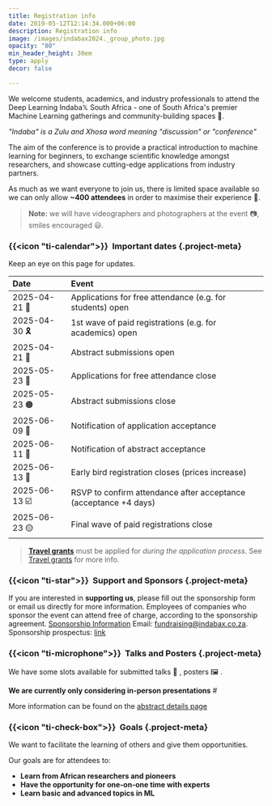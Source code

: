 ```yaml
---
title: Registration info
date: 2019-05-12T12:14:34.000+06:00
description: Registration info
image: /images/indabax2024._group_photo.jpg
opacity: "80"
min_header_height: 30em
type: apply
decor: false

---
```

We welcome students, academics, and industry professionals to attend the Deep Learning Indaba𝕏 South Africa - one of South Africa's premier Machine Learning gatherings and community-building spaces 🤝.

_"Indaba" is a Zulu and Xhosa word meaning "discussion" or "conference"_

The aim of the conference is to provide a practical introduction to machine learning for beginners, to exchange scientific knowledge amongst researchers, and showcase cutting-edge applications from industry partners.

As much as we want everyone to join us, there is limited space available so we can only allow **\~400 attendees** in order to maximise their experience 🏫.

> **Note:** we will have videographers and photographers at the event 📷, smiles encouraged 😃.

### {{<icon "ti-calendar">}}  Important dates {.project-meta}

Keep an eye on this page for updates.

| Date         | Event                                                     |
| :----------- | :-------------------------------------------------------- |
| 2025-04-21 📝 | Applications for free attendance (e.g. for students) open |
| 2025-04-30 🎗 | 1st wave of paid registrations (e.g. for academics) open  |
| 2025-04-21 📜 | Abstract submissions open                                 |
| 2025-05-23 🛑 | Applications for free attendance close                    |
| 2025-05-23 🟠 | Abstract submissions close                                |
| 2025-06-09 📢 | Notification of application acceptance                    |
| 2025-06-11 🎤 | Notification of abstract acceptance                       |
| 2025-06-13 💚 | Early bird registration closes (prices increase)          |
| 2025-06-13 ☑️ | RSVP to confirm attendance after acceptance (acceptance +4 days)    |
| 2025-06-23 🟡 | Final wave of paid registrations close                    |

> [**Travel grants**](/register/travel-grants) must be applied for _during the application process_. See [Travel grants](/register/travel-grants) for more info.

### {{<icon "ti-star">}}  Support and Sponsors {.project-meta}

If you are interested in **supporting us**, please fill out the sponsorship form or email us directly for more information.
Employees of companies who sponsor the event can attend free of charge, according to the sponsorship agreement.
[Sponsorship Information](/partners)
Email: [fundraising@indabax.co.za](mailto:fundraising@indabax.co.za). 
Sponsorship prospectus: [link](https://www.canva.com/design/DAGhOjWp5g8/UWA9vZ4-8PWMpwWFlBD6Iw/view?utm_content=DAGhOjWp5g8&utm_campaign=designshare&utm_medium=link2&utm_source=uniquelinks&utlId=h5896a6be6f)

### {{<icon "ti-microphone">}}  Talks and Posters {.project-meta}

We have some slots available for submitted talks 🎤 , posters 🖼️ .

**We are currently only considering in-person presentations** #

More information can be found on the [abstract details page](/register/abstract)

### {{<icon "ti-check-box">}}  Goals {.project-meta}

We want to facilitate the learning of others and give them opportunities.

Our goals are for attendees to:

* **Learn from African researchers and pioneers**
* **Have the opportunity for one-on-one time with experts**
* **Learn basic and advanced topics in ML**
